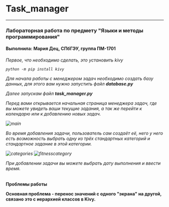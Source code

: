 # Task_manager
<hr>
<h3> Лабораторная работа по предмету "Языки и методы программирования"
<h4> Выполнила: Мария Дец, СПбГЭУ, группа ПМ-1701 
  
<h6>
Первое, что необходимо сделать, это установить kivy
  
```
python -m pip install kivy
```

Для начала работы с менеджером задач необходимо создать базу данных, для этого вам нужно запустить файл **database.py**

Далее запускам файл **task_manager.py**

Перед вами открывается начальная страница менеджера задач, где вы можете увидеть ваши текущие задания, а так же перейти к календарю или к добавлению новых задач.

![main](https://pp.userapi.com/c845522/v845522833/123066/vhXhLzYI4KY.jpg)

Во время добавления задачи, пользователь сам создаёт её, него у него есть возможность выбрать одну из трёх стандартных категорий и стандартное задание в этой категории. 

![categories](https://pp.userapi.com/c845522/v845522833/123088/jBZhpEOmWO4.jpg)
![fitnesscategory](https://pp.userapi.com/c845522/v845522285/1236ea/RhVw7HmLR1k.jpg)

При добавлении задачи вы можете выбрать дату выполнения и ввести время.

<h4>Проблемы работы
  
Основная проблема - перенос значений с одного "экрана" на другой, связано это с иерархией классов в Kivy.
